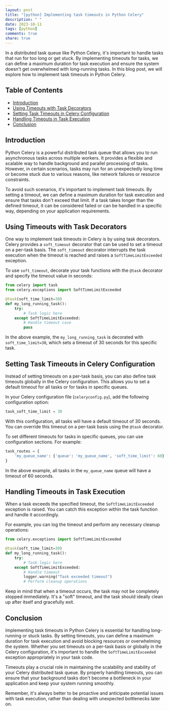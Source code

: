 ```yaml
---
layout: post
title: "[python] Implementing task timeouts in Python Celery"
description: " "
date: 2023-10-11
tags: [python]
comments: true
share: true
---
```


In a distributed task queue like Python Celery, it's important to handle tasks that run for too long or get stuck. By implementing timeouts for tasks, we can define a maximum duration for task execution and ensure the system doesn't get overwhelmed with long-running tasks. In this blog post, we will explore how to implement task timeouts in Python Celery.

## Table of Contents
- [Introduction](#introduction)
- [Using Timeouts with Task Decorators](#using-timeouts-with-task-decorators)
- [Setting Task Timeouts in Celery Configuration](#setting-task-timeouts-in-celery-configuration)
- [Handling Timeouts in Task Execution](#handling-timeouts-in-task-execution)
- [Conclusion](#conclusion)
  
## Introduction

Python Celery is a powerful distributed task queue that allows you to run asynchronous tasks across multiple workers. It provides a flexible and scalable way to handle background and parallel processing of tasks. However, in certain scenarios, tasks may run for an unexpectedly long time or become stuck due to various reasons, like network failures or resource constraints.

To avoid such scenarios, it's important to implement task timeouts. By setting a timeout, we can define a maximum duration for task execution and ensure that tasks don't exceed that limit. If a task takes longer than the defined timeout, it can be considered failed or can be handled in a specific way, depending on your application requirements.

## Using Timeouts with Task Decorators

One way to implement task timeouts in Celery is by using task decorators. Celery provides a `soft_timeout` decorator that can be used to set a timeout on a per-task basis. The `soft_timeout` decorator interrupts the task execution when the timeout is reached and raises a `SoftTimeLimitExceeded` exception.

To use `soft_timeout`, decorate your task functions with the `@task` decorator and specify the timeout value in seconds:

```python
from celery import task
from celery.exceptions import SoftTimeLimitExceeded

@task(soft_time_limit=30)
def my_long_running_task():
    try:
        # Task logic here
    except SoftTimeLimitExceeded:
        # Handle timeout case
        pass
```

In the above example, the `my_long_running_task` is decorated with `soft_time_limit=30`, which sets a timeout of 30 seconds for this specific task.

## Setting Task Timeouts in Celery Configuration

Instead of setting timeouts on a per-task basis, you can also define task timeouts globally in the Celery configuration. This allows you to set a default timeout for all tasks or for tasks in specific queues.

In your Celery configuration file (`celeryconfig.py`), add the following configuration option:

```python
task_soft_time_limit = 30
```

With this configuration, all tasks will have a default timeout of 30 seconds. You can override this timeout on a per-task basis using the `@task` decorator.

To set different timeouts for tasks in specific queues, you can use configuration sections. For example:

```python
task_routes = {
    'my_queue_name': {'queue': 'my_queue_name', 'soft_time_limit': 60}
}
```

In the above example, all tasks in the `my_queue_name` queue will have a timeout of 60 seconds.

## Handling Timeouts in Task Execution

When a task exceeds the specified timeout, the `SoftTimeLimitExceeded` exception is raised. You can catch this exception within the task function and handle it accordingly.

For example, you can log the timeout and perform any necessary cleanup operations:

```python
from celery.exceptions import SoftTimeLimitExceeded

@task(soft_time_limit=30)
def my_long_running_task():
    try:
        # Task logic here
    except SoftTimeLimitExceeded:
        # Handle timeout
        logger.warning("Task exceeded timeout")
        # Perform cleanup operations
```

Keep in mind that when a timeout occurs, the task may not be completely stopped immediately. It's a "soft" timeout, and the task should ideally clean up after itself and gracefully exit.

## Conclusion

Implementing task timeouts in Python Celery is essential for handling long-running or stuck tasks. By setting timeouts, you can define a maximum duration for task execution and avoid blocking resources or overwhelming the system. Whether you set timeouts on a per-task basis or globally in the Celery configuration, it's important to handle the `SoftTimeLimitExceeded` exception appropriately in your task code.

Timeouts play a crucial role in maintaining the scalability and stability of your Celery distributed task queue. By properly handling timeouts, you can ensure that your background tasks don't become a bottleneck in your application and keep your system running smoothly.

Remember, it's always better to be proactive and anticipate potential issues with task execution, rather than dealing with unexpected bottlenecks later on.